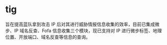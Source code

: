 # tig
旨在提高蓝队拿到攻击 IP 后对其进行威胁情报信息收集的效率，目前已集成微步、IP 域名反查、Fofa 信息收集三个模块，现已支持对 IP 进行微步标签、地理位置、开放端口、域名反查等信息的查询。
